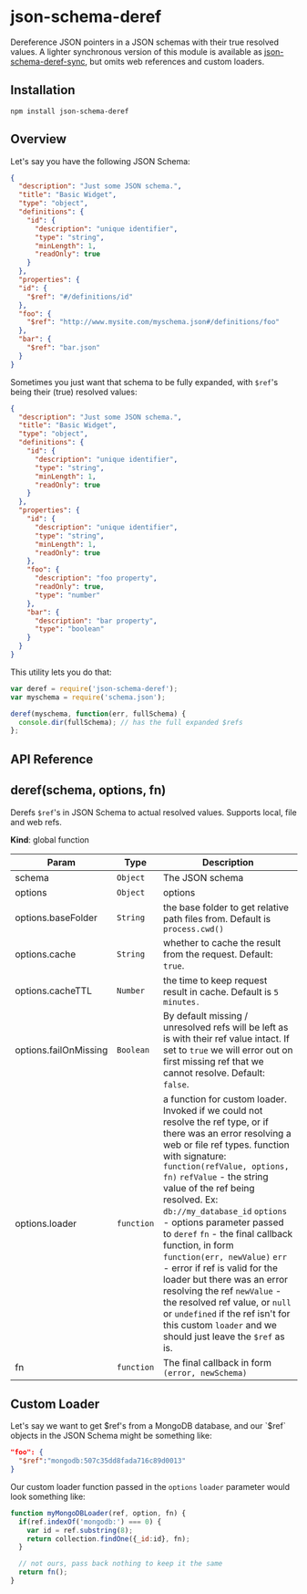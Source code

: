 # json-schema-deref

Dereference JSON pointers in a JSON schemas with their true resolved values.
A lighter synchronous version of this module is available as [json-schema-deref-sync](https://github.com/bojand/json-schema-deref-sync),
but omits web references and custom loaders.

## Installation

`npm install json-schema-deref`

## Overview

Let's say you have the following JSON Schema:

```json
{
  "description": "Just some JSON schema.",
  "title": "Basic Widget",
  "type": "object",
  "definitions": {
    "id": {
      "description": "unique identifier",
      "type": "string",
      "minLength": 1,
      "readOnly": true
    }
  },
  "properties": {
  "id": {
    "$ref": "#/definitions/id"
  },
  "foo": {
    "$ref": "http://www.mysite.com/myschema.json#/definitions/foo"
  },
  "bar": {
    "$ref": "bar.json"
  }
}
```

Sometimes you just want that schema to be fully expanded, with `$ref`'s being their (true) resolved values:

```json
{
  "description": "Just some JSON schema.",
  "title": "Basic Widget",
  "type": "object",
  "definitions": {
    "id": {
      "description": "unique identifier",
      "type": "string",
      "minLength": 1,
      "readOnly": true
    }
  },
  "properties": {
    "id": {
      "description": "unique identifier",
      "type": "string",
      "minLength": 1,
      "readOnly": true
    },
    "foo": {
      "description": "foo property",
      "readOnly": true,
      "type": "number"
    },
    "bar": {
      "description": "bar property",
      "type": "boolean"
    }
  }
}
```

This utility lets you do that:


```js
var deref = require('json-schema-deref');
var myschema = require('schema.json');

deref(myschema, function(err, fullSchema) {
  console.dir(fullSchema); // has the full expanded $refs
};
```

## API Reference

<a name="deref"></a>

## deref(schema, options, fn)
Derefs <code>$ref</code>'s in JSON Schema to actual resolved values. Supports local, file and web refs.

**Kind**: global function  

| Param | Type | Description |
| --- | --- | --- |
| schema | <code>Object</code> | The JSON schema |
| options | <code>Object</code> | options |
| options.baseFolder | <code>String</code> | the base folder to get relative path files from. Default is <code>process.cwd()</code> |
| options.cache | <code>String</code> | whether to cache the result from the request. Default: <code>true</code>. |
| options.cacheTTL | <code>Number</code> | the time to keep request result in cache. Default is <code>5 minutes<code>. |
| options.failOnMissing | <code>Boolean</code> | By default missing / unresolved refs will be left as is with their ref value intact.                                        If set to <code>true</code> we will error out on first missing ref that we cannot                                        resolve. Default: <code>false</code>. |
| options.loader | <code>function</code> | a function for custom loader. Invoked if we could not resolve the ref type,                                  or if there was an error resolving a web or file ref types.                                  function with signature: <code>function(refValue, options, fn)</code>                                  <code>refValue</code> - the string value of the ref being resolved. Ex: <code>db://my_database_id</code>                                  <code>options</code> - options parameter passed to <code>deref</code>                                  <code>fn</code> - the final callback function, in form <code>function(err, newValue)</code>                                  <code>err</code> - error if ref is valid for the loader but there was an error resolving the ref                                  <code>newValue</code> - the resolved ref value, or <code>null</code> or <code>undefined</code> if the ref isn't for this custom                                  <code>loader</code> and we should just leave the <code>$ref</code> as is. |
| fn | <code>function</code> | The final callback in form <code>(error, newSchema)</code> |

## Custom Loader

Let's say we want to get $ref's from a MongoDB database, and our `$ref` objects in the JSON Schema might be something like:

```json
"foo": {
  "$ref":"mongodb:507c35dd8fada716c89d0013"
}
```

Our custom loader function passed in the `options` `loader` parameter would look something like:

```js
function myMongoDBLoader(ref, option, fn) {
  if(ref.indexOf('mongodb:') === 0) {
    var id = ref.substring(8);
    return collection.findOne({_id:id}, fn);
  }

  // not ours, pass back nothing to keep it the same
  return fn();
}
```
